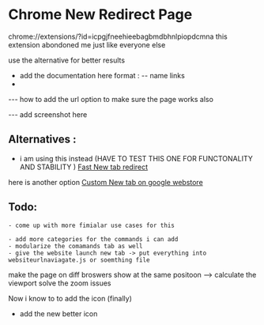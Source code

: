 # Chrome New Redirect  Page 
chrome://extensions/?id=icpgjfneehieebagbmdbhnlpiopdcmna
 this extension abondoned me  just like everyone else

 use the alternative for better results 
  - add the documentation here 
format : 
-- name 
[]()  links 
-
--- how to add the url option to make sure the page works also 

--- add screenshot here 

## Alternatives : 
- i am using this instead  (HAVE TO TEST THIS ONE FOR FUNCTONALITY AND STABILITY )
[Fast New tab redirect](https://chromewebstore.google.com/detail/ohnfdmfkceojnmepofncbddpdicdjcoi)


here is another  option 
[Custom New tab on google webstore](https://chromewebstore.google.com/detail/custom-new-tab/lfjnnkckddkopjfgmbcpdiolnmfobflj)


## Todo: 
    - come up with more fimialar use cases for this 

    - add more categories for the commands i can add 
    - modularize the comamands tab as well 
    - give the website launch new tab -> put everything into websiteurlnaviagate.js or soemthing file

make the page on diff broswers show at the same positoon --> calculate the viewport 
solve the zoom issues 



Now i know to to add the icon (finally)
- add the new better icon 